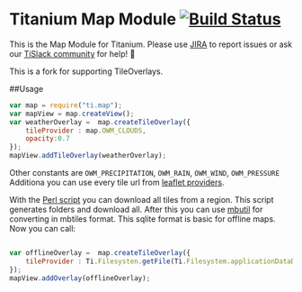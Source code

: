# Titanium Map Module [![Build Status](https://travis-ci.org/appcelerator-modules/ti.map.svg)](https://travis-ci.org/appcelerator-modules/ti.map)

This is the Map Module for Titanium. Please use [JIRA](http://jira.appcelerator.org) to report issues or ask our [TiSlack community](http://tislack.org) for help! :rocket:

This is a fork for supporting TileOverlays. 

##Usage
```javascript
var map = require("ti.map");
var mapView = map.createView();
var weatherOverlay =  map.createTileOverlay({
    tileProvider : map.OWM_CLOUDS,
    opacity:0.7
});
mapView.addTileOverlay(weatherOverlay);
```
Other constants are `OWM_PRECIPITATION`, `OWM_RAIN`, `OWM_WIND`, `OWM_PRESSURE`
Additiona you can use every tile url from [leaflet providers](http://leaflet-extras.github.io/leaflet-providers/).

With the [Perl script](http://search.cpan.org/~rotkraut/Geo-OSM-Tiles-0.01/downloadosmtiles.pl) you can download all tiles from a region. This script generates folders and download all. After this you can use [mbutil](https://github.com/mapbox/mbutil/) for converting in mbtiles format. This sqlite format is basic for offline maps. Now you can call:
```javascript

var offlineOverlay =  map.createTileOverlay({
    tileProvider : Ti.Filesysten.getFile(Ti.Filesystem.applicationDataDirectory,"mbtiles","hamburg").nativPath,
});
mapView.addOverlay(offlineOverlay);
```

